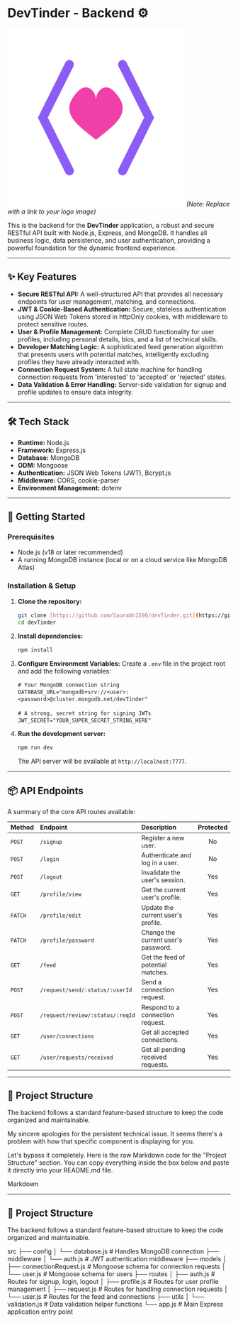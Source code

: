 # DevTinder - Backend ⚙️

![DevTinder Logo](./icon.svg)
*(Note: Replace with a link to your logo image)*

This is the backend for the **DevTinder** application, a robust and secure RESTful API built with Node.js, Express, and MongoDB. It handles all business logic, data persistence, and user authentication, providing a powerful foundation for the dynamic frontend experience.

---

## ✨ Key Features

- **Secure RESTful API:** A well-structured API that provides all necessary endpoints for user management, matching, and connections.
- **JWT & Cookie-Based Authentication:** Secure, stateless authentication using JSON Web Tokens stored in httpOnly cookies, with middleware to protect sensitive routes.
- **User & Profile Management:** Complete CRUD functionality for user profiles, including personal details, bios, and a list of technical skills.
- **Developer Matching Logic:** A sophisticated feed generation algorithm that presents users with potential matches, intelligently excluding profiles they have already interacted with.
- **Connection Request System:** A full state machine for handling connection requests from 'interested' to 'accepted' or 'rejected' states.
- **Data Validation & Error Handling:** Server-side validation for signup and profile updates to ensure data integrity.

---

## 🛠️ Tech Stack

- **Runtime:** Node.js
- **Framework:** Express.js
- **Database:** MongoDB
- **ODM:** Mongoose
- **Authentication:** JSON Web Tokens (JWT), Bcrypt.js
- **Middleware:** CORS, cookie-parser
- **Environment Management:** dotenv

---

## 🚀 Getting Started

### Prerequisites

- Node.js (v18 or later recommended)
- A running MongoDB instance (local or on a cloud service like MongoDB Atlas)

### Installation & Setup

1.  **Clone the repository:**
    ```bash
    git clone [https://github.com/Saurabh1590/devTinder.git](https://github.com/Saurabh1590/devTinder.git)
    cd devTinder
    ```

2.  **Install dependencies:**
    ```bash
    npm install
    ```

3.  **Configure Environment Variables:**
    Create a `.env` file in the project root and add the following variables:
    ```env
    # Your MongoDB connection string
    DATABASE_URL="mongodb+srv://<user>:<password>@cluster.mongodb.net/devTinder"

    # A strong, secret string for signing JWTs
    JWT_SECRET="YOUR_SUPER_SECRET_STRING_HERE"
    ```

4.  **Run the development server:**
    ```bash
    npm run dev
    ```
    The API server will be available at `http://localhost:7777`.

---

## 📦 API Endpoints

A summary of the core API routes available:

| Method | Endpoint                       | Description                        | Protected |
| :----- | :----------------------------- | :--------------------------------- | :-------: |
| `POST` | `/signup`                      | Register a new user.               |    No     |
| `POST` | `/login`                       | Authenticate and log in a user.    |    No     |
| `POST` | `/logout`                      | Invalidate the user's session.     |    Yes    |
| `GET`  | `/profile/view`                | Get the current user's profile.    |    Yes    |
| `PATCH`| `/profile/edit`                | Update the current user's profile. |    Yes    |
| `PATCH`| `/profile/password`            | Change the current user's password.|    Yes    |
| `GET`  | `/feed`                        | Get the feed of potential matches. |    Yes    |
| `POST` | `/request/send/:status/:userId`| Send a connection request.         |    Yes    |
| `POST` | `/request/review/:status/:reqId`| Respond to a connection request.   |    Yes    |
| `GET`  | `/user/connections`            | Get all accepted connections.      |    Yes    |
| `GET`  | `/user/requests/received`      | Get all pending received requests. |    Yes    |

---

## 📁 Project Structure

The backend follows a standard feature-based structure to keep the code organized and maintainable.


My sincere apologies for the persistent technical issue. It seems there's a problem with how that specific component is displaying for you.

Let's bypass it completely. Here is the raw Markdown code for the "Project Structure" section. You can copy everything inside the box below and paste it directly into your README.md file.

Markdown

---

## 📁 Project Structure

The backend follows a standard feature-based structure to keep the code organized and maintainable.

src
├── config
│   └── database.js           # Handles MongoDB connection
├── middleware
│   └── auth.js               # JWT authentication middleware
├── models
│   ├── connectionRequest.js  # Mongoose schema for connection requests
│   └── user.js               # Mongoose schema for users
├── routes
│   ├── auth.js               # Routes for signup, login, logout
│   ├── profile.js            # Routes for user profile management
│   ├── request.js            # Routes for handling connection requests
│   └── user.js               # Routes for the feed and connections
├── utils
│   └── validation.js         # Data validation helper functions
└── app.js                    # Main Express application entry point
